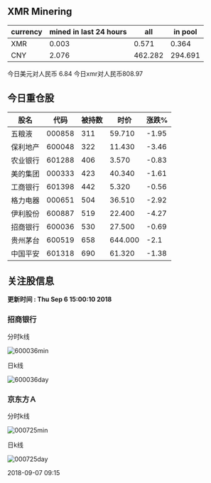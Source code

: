 ## XMR Minering

|currency|mined in last 24 hours|all|in pool|
|---|---|---|---|
|XMR|0.003|0.571|0.364|
|CNY|2.076|462.282|294.691|

今日美元对人民币 6.84	今日xmr对人民币808.97


## 今日重仓股 

|股名|代码|被持数|时价|涨跌%|
|---|---|---|---|---|
|五粮液|000858|311|59.710|-1.95|
|保利地产|600048|322|11.430|-3.46|
|农业银行|601288|406|3.570|-0.83|
|美的集团|000333|423|40.340|-1.61|
|工商银行|601398|442|5.320|-0.56|
|格力电器|000651|504|36.510|-2.92|
|伊利股份|600887|519|22.400|-4.27|
|招商银行|600036|530|27.500|-0.69|
|贵州茅台|600519|658|644.000|-2.1|
|中国平安|601318|690|61.320|-1.38|

## 关注股信息
**更新时间 : Thu Sep  6 15:00:10 2018**
### 招商银行 
分时k线

![600036min](http://image.sinajs.cn/newchart/min/n/sh600036.gif)

日k线

![600036day](http://image.sinajs.cn/newchart/daily/n/sh600036.gif)

### 京东方Ａ 
分时k线

![000725min](http://image.sinajs.cn/newchart/min/n/sz000725.gif)

日k线

![000725day](http://image.sinajs.cn/newchart/daily/n/sz000725.gif)

2018-09-07 09:15